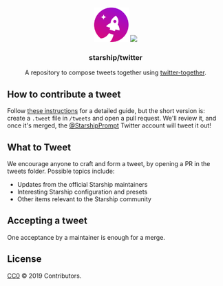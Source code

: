 <p align="center"><img width="80" src="https://raw.githubusercontent.com/starship/starship/master/media/icon.png" /> <img width="80" src="https://raw.githubusercontent.com/gr2m/twitter-together/master/assets/logo.png" /></p>
<h3 align="center">starship/twitter</h3>
<p align="center">A repository to compose tweets together using <a href="https://github.com/gr2m/twitter-together">twitter-together</a>.</p>

## How to contribute a tweet

Follow [these instructions](./tweets) for a detailed guide, but the short version is: create a `.tweet` file in `/tweets` and open a pull request. We'll review it, and once it's merged, the [@StarshipPrompt](https://twitter.com/StarshipPrompt) Twitter account will tweet it out!

## What to Tweet

We encourage anyone to craft and form a tweet, by opening a PR in the tweets folder. Possible topics include:

- Updates from the official Starship maintainers
- Interesting Starship configuration and presets
- Other items relevant to the Starship community

## Accepting a tweet

One acceptance by a maintainer is enough for a merge.

## License

[CC0](https://creativecommons.org/share-your-work/public-domain/cc0/) © 2019 Contributors.

